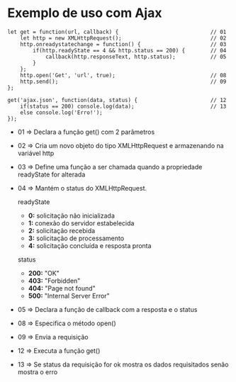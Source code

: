 # Exemplo de uso com Ajax

	let get = function(url, callback) {								// 01
    	let http = new XMLHttpRequest();							// 02
    	http.onreadystatechange = function() {						// 03
   			if(http.readyState == 4 && http.status == 200) {		// 04
   				callback(http.responseText, http.status);			// 05
			}
		};
    	http.open('Get', 'url', true);								// 08
    	http.send();												// 09
	};

	get('ajax.json', function(data, status) { 						// 12
   		if(status == 200) console.log(data);						// 13
        else console.log('Erro!');
	});

- 01 => Declara a função get() com 2 parâmetros
- 02 => Cria um novo objeto do tipo XMLHttpRequest e armazenando na variável http
- 03 => Define uma função a ser chamada quando a propriedade readyState for alterada
- 04 => Mantém o status do XMLHttpRequest.
        
    readyState
    - **0:** solicitação não inicializada
    - **1:** conexão do servidor estabelecida
    - **2:** solicitação recebida
    - **3:** solicitação de processamento
    - **4:** solicitação concluída e resposta pronta
    
    status
    - **200:** "OK"
    - **403:** "Forbidden"
    - **404:** "Page not found"
    - **500:** "Internal Server Error"
    
- 05 => Declara a função de callback com a resposta e o status
- 08 => Especifica o método open()
- 09 => Envia a requisição
- 12 => Executa a função get()
- 13 => Se status da requisição for ok mostra os dados requisitados senão mostra o erro 
